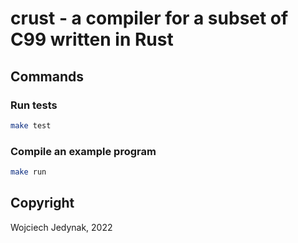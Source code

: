 # crust - a compiler for a subset of C99 written in Rust

## Commands

### Run tests

```sh
make test
```

### Compile an example program

```sh
make run
```

## Copyright

Wojciech Jedynak, 2022
